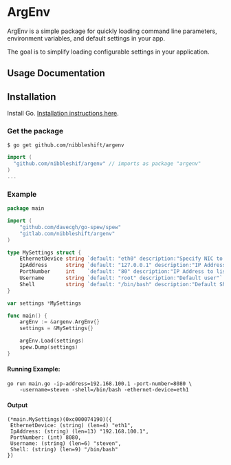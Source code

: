 ArgEnv
===

ArgEnv is a simple package for quickly loading command line parameters, environment variables,
and default settings in your app.

The goal is to simplify loading configurable settings in your application.

## Usage Documentation

## Installation

Install Go. [Installation instructions here](http://golang.org/doc/install.html).


### Get the package

```
$ go get github.com/nibbleshift/argenv
```

```go
import (
  "github.com/nibbleshif/argenv" // imports as package "argenv"
)
...
```


### Example
```go
package main

import (
	"github.com/davecgh/go-spew/spew"
	"gitlab.com/nibbleshift/argenv"
)

type MySettings struct {
	EthernetDevice string `default: "eth0" description:"Specify NIC to configure"`
	IpAddress      string `default: "127.0.0.1" description:"IP Address to listen on"`
	PortNumber     int    `default: "80" description:"IP Address to listen on"`
	Username       string `default: "root" description:"Default user"`
	Shell          string `default: "/bin/bash" description:"Default Shell"`
}

var settings *MySettings

func main() {
	argEnv := &argenv.ArgEnv{}
	settings = &MySettings{}

	argEnv.Load(settings)
	spew.Dump(settings)
}
```
#### Running Example:
```
go run main.go -ip-address=192.168.100.1 -port-number=8080 \
	-username=steven -shell=/bin/bash -ethernet-device=eth1
```

#### Output 
```
(*main.MySettings)(0xc000074190)({
 EthernetDevice: (string) (len=4) "eth1",
 IpAddress: (string) (len=13) "192.168.100.1",
 PortNumber: (int) 8080,
 Username: (string) (len=6) "steven",
 Shell: (string) (len=9) "/bin/bash"
})
```
